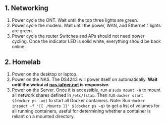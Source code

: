 ## 1. Networking
1. Power cycle the ONT. Wait until the top three lights are green.
2. Power cycle the modem. Wait until the power, WAN, and Ethernet 1 lights are green.
3. Power cycle the router
Switches and APs should not need power cycling. Once the indicator LED is solid white, everything should be back online.

## 2. Homelab
1. Power on the desktop or laptop.
2. Power on the NAS. The DS4243 will power itself on automatically. **Wait until the webui at [nas.jafner.net](http://nas.jafner.net) is responsive.**
3. Power on the Server. Once it is accessible, run a `sudo mount -a` to mount all network shares defined in `/etc/fstab`. Then run `docker start $(docker ps -aq)` to start all Docker containers. Note: Run `docker inspect -f '{{ .Mounts }}' $(docker ps -q)` to get a list of volumes for all running containers, useful for determining whether a container is reliant on a mounted directory.

